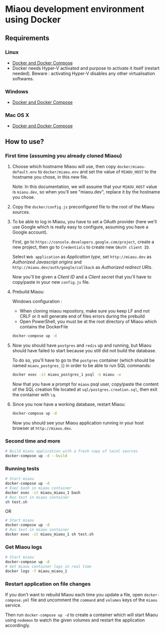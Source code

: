 Miaou development environment using Docker
===



## Requirements

### Linux

 - [Docker and Docker Compose](https://docs.docker.com/engine/installation/linux/)
 - Docker needs Hyper-V activated and purpose to activate it itself (restart needed). Beware : activating Hyper-V disables any other virtualisation softwares.

### Windows

 - [Docker and Docker Compose](https://docs.docker.com/engine/installation/windows/)

### Mac OS X

 - [Docker and Docker Compose](https://docs.docker.com/engine/installation/mac/)



## How to use?

### First time (assuming you already cloned Miaou)

 1. Choose which hostname Miaou will use, then copy `docker/miaou-default.env` to `docker/miaou.env` and set the value of `MIAOU_HOST` to the hostname you chose, in this new file.

    Note: In this documentation, we will assume that your `MIAOU_HOST` value is `miaou.dev`, so when you'll see "miaou.dev", replace it by the hostname you chose.

 2. Copy the `docker/config.js` preconfigured file to the root of the Miaou sources.

 3. To be able to log in Miaou, you have to set a OAuth provider (here we'll use Google which is really easy to configure, assuming you have a Google account).

    First, go to `https://console.developers.google.com/project`, create a new project, then go to `Credentials` to create new `OAuth client ID`.

    Select `Web application` as *Application type*, set `http://miaou.dev` as *Authorized Javascript origins* and `http://miaou.dev/auth/google/callback` as *Authorized redirect URIs*.

    Now you'll be given a *Client ID* and a *Client secret* that you'll have to copy/paste in your new `config.js` file.

 4. Prebuild Miaou:
 
	Windows configuration :
	
	- When cloning miaou repository, make sure you keep LF and not CRLF or it will generate end of files errors during the prebuild
	- Open PowerShell, you must be at the root directory of Miaou which contains the DockerFile
 
    ```bash
    docker-compose up -d
    ```

 5. Now you should have `postgres` and `redis` up and running, but Miaou should have failed to start because you still did not build the database.

    To do so, you'll have to go to the `postgres` container (which should be named `miaou_postgres_1`) in order to be able to run SQL commands:

    ```bash
    docker exec -it miaou_postgres_1 psql -U miaou -w
    ```

    Now that you have a prompt for `miaou` psql user, copy/paste the content of the SQL creation file located at `sql/postgres.creation.sql`, then exit the container with `\q`.

 6. Since you now have a working database, restart Miaou:

    ```bash
    docker-compose up -d
    ```

    Now you should see your Miaou application running in your host browser at `http://miaou.dev`.

### Second time and more

```bash
# Build miaou application with a fresh copy of local sources
docker-compose up -d --build
```

### Running tests

```bash
# Start miaou
docker-compose up -d
# Exec bash in miaou container
docker exec -it miaou_miaou_1 bash
# Run test in miaou container
sh test.sh
```

OR

```bash
# Start miaou
docker-compose up -d
# Run test in miaou container
docker exec -it miaou_miaou_1 sh test.sh
```

### Get Miaou logs

```bash
# Start miaou
docker-compose up -d
# Get miaou container logs in real time
docker logs -f miaou_miaou_1
```

### Restart application on file changes

If you don't want to rebuild Miaou each time you update a file, open `docker-compose.yml` file and uncomment the `command` and `volumes` keys of the `miaou` service.

Then run `docker-compose up -d` to create a container which will start Miaou using `nodemon` to watch the given volumes and restart the application accordingly.
